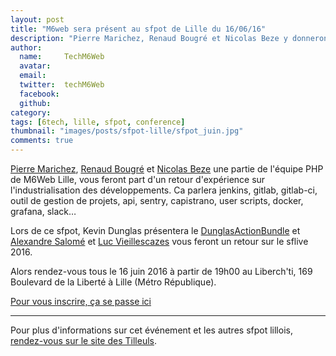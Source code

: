 ```yaml
---
layout: post
title: "M6web sera présent au sfpot de Lille du 16/06/16"
description: "Pierre Marichez, Renaud Bougré et Nicolas Beze y donneront une conférence sur l'industrialisation des développements chez M6Web."
author:
  name:     TechM6Web
  avatar:   
  email:
  twitter:  techM6Web      
  facebook:       
  github:    
category:
tags: [6tech, lille, sfpot, conference]
thumbnail: "images/posts/sfpot-lille/sfpot_juin.jpg"
comments: true
---
```


[Pierre Marichez](https://twitter.com/chtipepere), [Renaud Bougré](https://renaud.bougré.fr) et [Nicolas Beze](https://fr.linkedin.com/in/nicolas-beze-9222005b) une partie de l'équipe PHP de M6Web Lille, vous feront part d'un retour d'expérience sur l'industrialisation des développements.
Ca parlera jenkins, gitlab, gitlab-ci, outil de gestion de projets, api, sentry, capistrano, user scripts, docker, grafana, slack…

Lors de ce sfpot, Kevin Dunglas présentera le [DunglasActionBundle](https://github.com/dunglas/DunglasActionBundle) et [Alexandre Salomé](https://twitter.com/alexandresalome) et [Luc Vieillescazes](https://twitter.com/schtroumpf_luc) vous feront un retour sur le sflive 2016.

Alors rendez-vous tous le 16 juin 2016 à partir de 19h00 au Liberch'ti, 169 Boulevard de la Liberté à Lille (Métro République).

[Pour vous inscrire, ça se passe ici](https://docs.google.com/forms/u/0/d/1jCHn-l9gX8WJzHapaxKIa9_KD1yqsjALW8sLlveoX4U/edit)

---

Pour plus d'informations sur cet événement et les autres sfpot lillois, [rendez-vous sur le site des Tilleuls](https://les-tilleuls.coop/fr/blog/article/save-the-date-nouveau-sfpot-a-lille-le-16-06-16).
